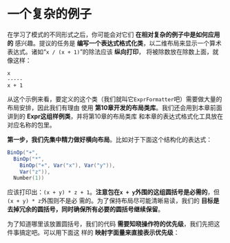 一个复杂的例子
===================================================================================
在学习了模式的不同形式之后，你可能会对它们 **在相对复杂的例子中是如何应用的** 感兴趣。提议的任务是
**编写一个表达式格式化类**，以二维布局来显示一个算术表达式。诸如“`x / (x + 1)`”的除法应该 **纵向打印**，
将被除数放在除数上面，就像这样：
```
x
-----
x + 1
```
从这个示例来看，要定义的这个类（我们就叫它`ExprFormatter`吧）需要做大量的布局安排，因此我们有理由
使用 **第10章开发的布局类库**。我们还会用到本章前面讲到的 **Expr这组样例类**，并将第10章的布局类库
和本章的表达式格式化工具放在对应名称的包里。

**第一步，我们先集中精力做好横向布局**。比如对于下面这个结构化的表达式：
```scala
BinOp("+",
  BinOp("*",
    BinOp("+", Var("x"), Var("y")),
    Var("z")),
  Number(1))
```
应该打印出：`(x + y) * z + 1`。**注意包在`x + y`外围的这组圆括号是必需的**，但`(x + y) * z`外围则不是必
需的。为了保持布局尽可能清晰易读，我们的 **目标是去掉冗余的圆括号，同时确保所有必要的圆括号继续保留**。

为了知道哪里该放置圆括号，我们的代码 **需要知晓操作符的优先级**，我们先把这件事搞定吧。可以用下面这
样的 **映射字面量来直接表示优先级**：
```scala

```

